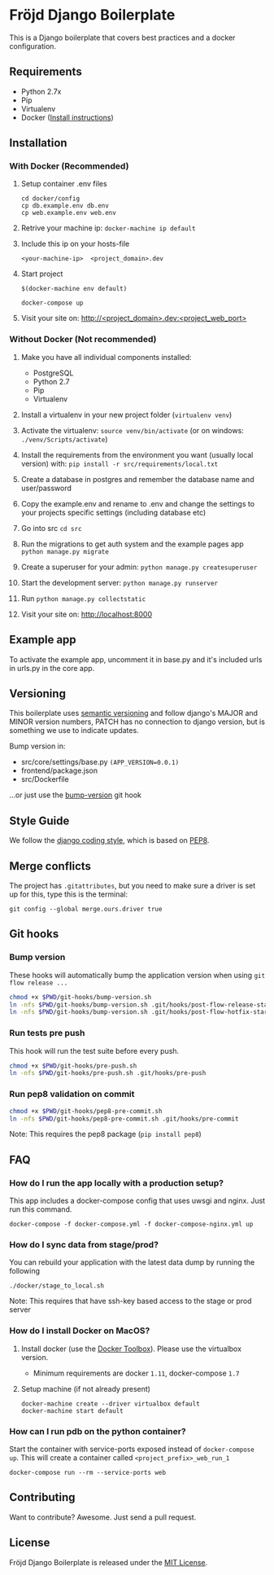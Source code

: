 # Fröjd Django Boilerplate

This is a Django boilerplate that covers best practices and a docker configuration.


## Requirements

- Python 2.7x
- Pip
- Virtualenv
- Docker ([Install instructions](#how-do-i-install-docker-on-macos))


## Installation

### With Docker (Recommended)

1. Setup container .env files

    ```
    cd docker/config
    cp db.example.env db.env
    cp web.example.env web.env
    ```

2. Retrive your machine ip: `docker-machine ip default`
3. Include this ip on your hosts-file

    ```
    <your-machine-ip>  <project_domain>.dev
    ```

4. Start project

    ```
    $(docker-machine env default)

    docker-compose up
    ```

5. Visit your site on: [http://<project_domain>.dev:<project_web_port>](http://<project_domain>.dev:<project_web_port>)


### Without Docker (Not recommended)

1. Make you have all individual components installed:
    - PostgreSQL
    - Python 2.7
    - Pip
    - Virtualenv

2. Install a virtualenv in your new project folder (`virtualenv venv`)
3. Activate the virtualenv: `source venv/bin/activate` (or on windows: `./venv/Scripts/activate`)
4. Install the requirements from the environment you want (usually local version) with: `pip install -r src/requirements/local.txt`
5. Create a database in postgres and remember the database name and user/password
6. Copy the example.env and rename to .env and change the settings to your projects specific settings (including database etc)
7. Go into src `cd src`
8. Run the migrations to get auth system and the example pages app `python manage.py migrate`
9. Create a superuser for your admin: `python manage.py createsuperuser`
10. Start the development server: `python manage.py runserver`
11. Run `python manage.py collectstatic`
12. Visit your site on: [http://localhost:8000](http://localhost:8000)


## Example app

To activate the example app, uncomment it in base.py and it's included urls in urls.py in the core app.


## Versioning

This boilerplate uses [semantic versioning](http://semver.org/) and follow django's MAJOR and MINOR version numbers, PATCH has no connection to django version, but is something we use to indicate updates.

Bump version in:

- src/core/settings/base.py `(APP_VERSION=0.0.1)`
- frontend/package.json
- src/Dockerfile

...or just use the [bump-version](#bump-version) git hook


## Style Guide

We follow the [django coding style](https://docs.djangoproject.com/en/1.9/internals/contributing/writing-code/coding-style/), which is based on [PEP8](https://www.python.org/dev/peps/pep-0008).


## Merge conflicts

The project has `.gitattributes`, but you need to make sure a driver is set up for this, type this is the terminal:

```
git config --global merge.ours.driver true
```


## Git hooks

### Bump version

These hooks will automatically bump the application version when using `git flow release ...`

```bash
chmod +x $PWD/git-hooks/bump-version.sh
ln -nfs $PWD/git-hooks/bump-version.sh .git/hooks/post-flow-release-start
ln -nfs $PWD/git-hooks/bump-version.sh .git/hooks/post-flow-hotfix-start
```

### Run tests pre push

This hook will run the test suite before every push.

```bash
chmod +x $PWD/git-hooks/pre-push.sh
ln -nfs $PWD/git-hooks/pre-push.sh .git/hooks/pre-push
```

### Run pep8 validation on commit

```bash
chmod +x $PWD/git-hooks/pep8-pre-commit.sh
ln -nfs $PWD/git-hooks/pep8-pre-commit.sh .git/hooks/pre-commit
```

Note: This requires the pep8 package (`pip install pep8`)


## FAQ

### How do I run the app locally with a production setup?

This app includes a docker-compose config that uses uwsgi and nginx. Just run this command.

```
docker-compose -f docker-compose.yml -f docker-compose-nginx.yml up
```

### How do I sync data from stage/prod?

You can rebuild your application with the latest data dump by running the following

```
./docker/stage_to_local.sh
```

Note: This requires that have ssh-key based access to the stage or prod server

### How do I install Docker on MacOS?

1. Install docker (use the [Docker Toolbox](https://www.docker.com/products/docker-toolbox)). Please use the virtualbox version.
    - Minimum requirements are docker `1.11`, docker-compose `1.7`

2. Setup machine (if not already present)

    ```
    docker-machine create --driver virtualbox default
    docker-machine start default
    ```

### How can I run pdb on the python container?

Start the container with service-ports exposed instead of `docker-compose up`. This will create a container called `<project_prefix>_web_run_1`

```
docker-compose run --rm --service-ports web
```


## Contributing

Want to contribute? Awesome. Just send a pull request.


## License

Fröjd Django Boilerplate is released under the [MIT License](http://www.opensource.org/licenses/MIT).
